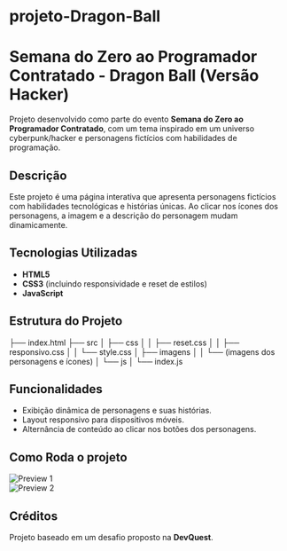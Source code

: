 # projeto-Dragon-Ball

# Semana do Zero ao Programador Contratado - Dragon Ball (Versão Hacker)

Projeto desenvolvido como parte do evento **Semana do Zero ao Programador Contratado**, com um tema inspirado em um universo cyberpunk/hacker e personagens fictícios com habilidades de programação.

## Descrição

Este projeto é uma página interativa que apresenta personagens fictícios com habilidades tecnológicas e histórias únicas. Ao clicar nos ícones dos personagens, a imagem e a descrição do personagem mudam dinamicamente.

## Tecnologias Utilizadas

- **HTML5**
- **CSS3** (incluindo responsividade e reset de estilos)
- **JavaScript**

## Estrutura do Projeto

├── index.html ├── src │   ├── css │   │   ├── reset.css │   │   ├── responsivo.css │   │   └── style.css │   ├── imagens │   │   └── (imagens dos personagens e ícones) │   └── js │       └── index.js

## Funcionalidades

- Exibição dinâmica de personagens e suas histórias.
- Layout responsivo para dispositivos móveis.
- Alternância de conteúdo ao clicar nos botões dos personagens.

## Como Roda o projeto


![Preview 1](./src/imagens/preview.png)  
![Preview 2](./src/imagens/preview2.png)

## Créditos
 

 
Projeto baseado em um desafio proposto na **DevQuest**.